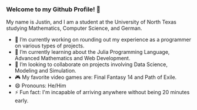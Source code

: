 ### Welcome to my Github Profile! 👋

<!--
**jbrowning96/jbrowning96** is a ✨ _special_ ✨ repository because its `README.md` (this file) appears on your GitHub profile.

Here are some ideas to get you started:

- 🔭 I’m currently working on ...
- 🌱 I’m currently learning ...
- 👯 I’m looking to collaborate on ...
- 🤔 I’m looking for help with ...
- 💬 Ask me about ...
- 📫 How to reach me: ...
- 😄 Pronouns: ...
- ⚡ Fun fact: ...
-->

My name is Justin, and I am a student at the University of North Texas studying Mathematics, Computer Science, and German.

- 🔭 I’m currently working on rounding out my experience as a programmer on various types of projects.
- 🌱 I’m currently learning about the Julia Programming Language, Advanced Mathematics and Web Development.
- 👯 I’m looking to collaborate on projects involving Data Science, Modeling and Simulation.
- 🎮 My favorite video games are: Final Fantasy 14 and Path of Exile.
- 😄 Pronouns: He/Him
- ⚡ Fun fact: I'm incapable of arriving anywhere without being 20 minutes early.
